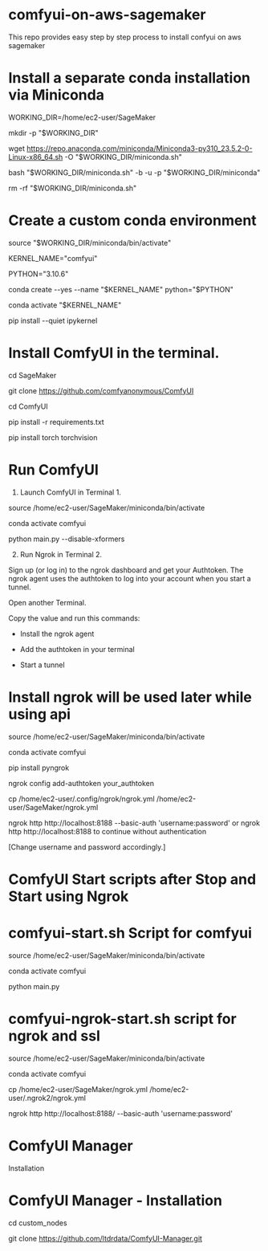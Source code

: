 # comfyui-on-aws-sagemaker
This repo provides easy step by step process to install confyui on aws sagemaker
# Install a separate conda installation via Miniconda
WORKING_DIR=/home/ec2-user/SageMaker

mkdir -p "$WORKING_DIR"

wget https://repo.anaconda.com/miniconda/Miniconda3-py310_23.5.2-0-Linux-x86_64.sh -O "$WORKING_DIR/miniconda.sh"

bash "$WORKING_DIR/miniconda.sh" -b -u -p "$WORKING_DIR/miniconda" 

rm -rf "$WORKING_DIR/miniconda.sh"

# Create a custom conda environment

source "$WORKING_DIR/miniconda/bin/activate"

KERNEL_NAME="comfyui"

PYTHON="3.10.6"

conda create --yes --name "$KERNEL_NAME" python="$PYTHON"

conda activate "$KERNEL_NAME"

pip install --quiet ipykernel

# Install ComfyUI in the terminal.

cd SageMaker

git clone https://github.com/comfyanonymous/ComfyUI

cd ComfyUI

pip install -r requirements.txt

pip install torch torchvision



# Run ComfyUI

1) Launch ComfyUI in Terminal 1.

source /home/ec2-user/SageMaker/miniconda/bin/activate

conda activate comfyui

python main.py --disable-xformers


2) Run Ngrok in Terminal 2.

Sign up (or log in) to the ngrok dashboard and get your Authtoken. The ngrok agent uses the authtoken to log into your account when you start a tunnel.

Open another Terminal.

Copy the value and run this commands:

- Install the ngrok agent

- Add the authtoken in your terminal

- Start a tunnel


# Install ngrok will be used later while using api

source /home/ec2-user/SageMaker/miniconda/bin/activate

conda activate comfyui

pip install pyngrok

ngrok config add-authtoken your_authtoken

cp /home/ec2-user/.config/ngrok/ngrok.yml /home/ec2-user/SageMaker/ngrok.yml

ngrok http http://localhost:8188 --basic-auth 'username:password'    or ngrok http http://localhost:8188  to continue without authentication

[Change username and password accordingly.]

# ComfyUI Start scripts after Stop and Start using Ngrok

# comfyui-start.sh Script for comfyui


source /home/ec2-user/SageMaker/miniconda/bin/activate

conda activate comfyui

python main.py


# comfyui-ngrok-start.sh script for ngrok and ssl

source /home/ec2-user/SageMaker/miniconda/bin/activate

conda activate comfyui

cp /home/ec2-user/SageMaker/ngrok.yml /home/ec2-user/.ngrok2/ngrok.yml

ngrok http http://localhost:8188/ --basic-auth 'username:password'



# ComfyUI Manager

Installation

# ComfyUI Manager - Installation

cd custom_nodes

git clone https://github.com/ltdrdata/ComfyUI-Manager.git







